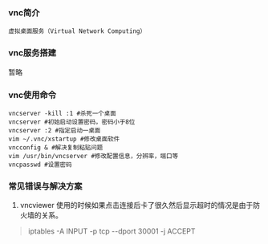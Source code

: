 ### vnc简介
	虚拟桌面服务（Virtual Network Computing）

### vnc服务搭建
暂略

### vnc使用命令
	vncserver -kill :1 #杀死一个桌面
	vncserver #初始启动设置密码，密码小于8位
	vncserver :2 #指定启动一桌面
	vim ~/.vnc/xstartup #修改桌面软件
	vncconfig & #解决复制粘贴问题
	vim /usr/bin/vncserver #修改配置信息，分辨率，端口等
	vncpasswd #设置密码

### 常见错误与解决方案


1. vncviewer 使用的时候如果点击连接后卡了很久然后显示超时的情况是由于防火墙的关系。
> iptables -A INPUT -p tcp --dport 30001 -j ACCEPT

